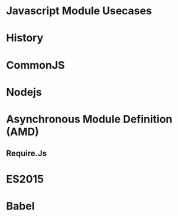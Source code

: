 # Javascript Module Usecases

# History

# CommonJS

# Nodejs

# Asynchronous Module Definition (AMD)

## Require.Js

# ES2015

# Babel
